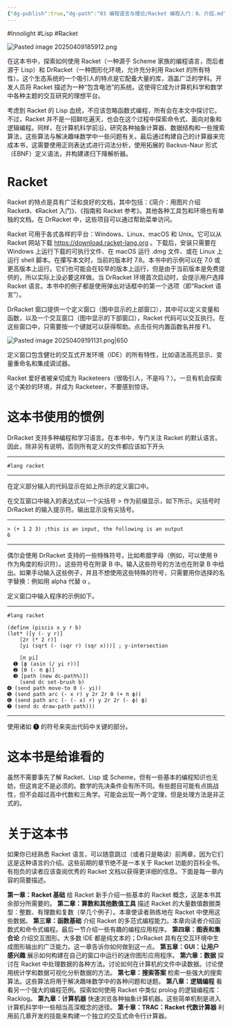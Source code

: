 ```yaml
---
{"dg-publish":true,"dg-path":"03 编程语言与理论/Racket 编程入门：0、介绍.md","permalink":"/03 编程语言与理论/Racket 编程入门：0、介绍/","created":"2025-04-09T18:56:45.000+08:00","updated":"2025-05-15T14:32:42.000+08:00"}
---
```


#Innolight #Lisp #Racket 

![Pasted image 20250409185912.png](/img/user/0.Asset/resource/Pasted%20image%2020250409185912.png)

在这本书中，探索如何使用 Racket（一种源于 Scheme 家族的编程语言，而后者源于 Lisp）和 DrRacket（一种图形化环境，允许充分利用 Racket 的所有特性）。这个生态系统的一个吸引人的特点是它配备大量的库，涵盖广泛的学科。开发人员将 Racket 描述为一种“包含电池”的系统。这使得它成为计算机科学和数学中各种主题的交互研究的理想平台。

考虑到 Racket 的 Lisp 血统，不应该忽略函数式编程，所有会在本文中探讨它。不过，Racket 并不是一招鲜吃遍天，也会在这个过程中探索命令式、面向对象和逻辑编程。同样，在计算机科学前沿，研究各种抽象计算器、数据结构和一些搜索算法，这些算法与解决趣味数学中一些问题有关。最后通过构建自己的计算器来完成本书，这需要使用正则表达式进行词法分析，使用拓展的 Backus-Naur 形式（EBNF）定义语法，并构建递归下降解析器。

# Racket

Racket 的特点是具有广泛和良好的文档，其中包括：《简介：用图片介绍 Racket》、《Racket 入门》、《指南和 Racket 参考》。其他各种工具包和环境也有单独的文档。在 DrRacket 中，这些项目可以通过帮助菜单访问。

Racket 可用于各式各样的平台：Windows、Linux、macOS 和 Unix。它可以从 Racket 网站下载 https://download.racket-lang.org 。下载后，安装只需要在 Windows 上运行下载的可执行文件、在 macOS 运行 .dmg 文件、或在 Linux 上运行 shell 脚本。在攥写本文时，当前的版本时 7.8。本书中的示例可以在 7.0 或更高版本上运行。它们也可能会在较早的版本上运行，但是由于当前版本是免费提供的，所以实际上没必要这样做。当 DrRacket 环境首次启动时，会提示用户选择 Racket 语言。本书中的例子都是使用弹出对话框中的第一个选项（即“Racket 语言”）。

DrRacket 窗口提供一个定义窗口（图中显示的上部窗口），其中可以定义变量和函数，以及一个交互窗口（图中显示的下部窗口），Racket 代码可以交互执行。在这些窗口中，只需要按一个键就可以获得帮助。点击任何内置函数名并按 F1。

![Pasted image 20250409191131.png|650](/img/user/0.Asset/resource/Pasted%20image%2020250409191131.png)

定义窗口包含健壮的交互式开发环境（IDE）的所有特性，比如语法高亮显示、变量重命名和集成调试器。

Racket 爱好者被亲切成为 Racketeers（很吸引人，不是吗？）。一旦有机会探索这个美妙的环境，并成为 Racketeer，不要感到惊讶。

# 这本书使用的惯例

DrRacket 支持多种编程和学习语言。在本书中，专门关注 Racket 的默认语言。因此，除非另有说明，否则所有定义的文件都应该如下开头

---

```
#lang racket
```

---

在定义部分输入的代码显示在如上所示的定义窗口中。

在交互窗口中输入的表达式以一个尖括号 > 作为前缀显示，如下所示。尖括号时 DrRacket 的输入提示符。输出显示没有尖括号。

---

```
> (+ 1 2 3) ;this is an input, the following is an output
6
```

---

偶尔会使用 DrRacket 支持的一些特殊符号，比如希腊字母（例如，可以使用 θ 作为角度的标识符）。这些符号在附录 B 中。输入这些符号的方法也在附录 B 中给出。如果手动输入这些例子，并且不想使用这些特殊的符号，只需要用你选择的名字替换：例如用 alpha 代替 α 。

定义窗口中输入程序的示例如下。

---

```
#lang racket

(define (piscis x y r b)
(let* ([y (- y r)]
	[2r (* 2 r)]
	[yi (sqrt (- (sqr r) (sqr x)))] ; y-intersection

	[π pi]
  ➊ [ϕ (asin (/ yi r))]
  ➋ [θ (- π ϕ)]
  ➌ [path (new dc-path%)])
	(send dc set-brush b)
➍ (send path move-to 0 (- yi))
➎ (send path arc (- x r) y 2r 2r θ (+ π ϕ))
➏ (send path arc (- (- x) r) y 2r 2r (- ϕ) ϕ)
➐ (send dc draw-path path)))
```

---

使用诸如 ➊ 的符号来突出代码中关键的部分。

# 这本书是给谁看的

虽然不需要事先了解 Racket、Lisp 或 Scheme，但有一些基本的编程知识也无妨，但这肯定不是必须的。数学的先决条件会有所不同。有些题目可能有点挑战性，但不会超过高中代数和三角学。可能会出现一两个定理，但是处理方法是非正式的。

# 关于这本书

如果你已经熟悉 Racket 语言，可以随意跳过（或者只是略读）前两章，因为它们这是这种语言的介绍。这些前期的章节绝不是一本关于 Racket 功能的百科全书。有抱负的读者应该查阅优秀的 Racket 文档以获得更详细的信息。下面是每一章内容的简要描述。

**第一章：Racket 基础** 给 Racket 新手介绍一些基本的 Racket 概念，这是本书其余部分所需要的。
**第二章：算数和其他数值工具** 描述 Racket 的大量数值数据类型：整数、有理数和复数（举几个例子）。本章使读者熟练地在 Racket 中使用这些数据。
**第三章：函数基础** 介绍 Racket 的多范式编程能力。本章向读者介绍函数式和命令式编程。最后一节介绍一些有趣的编程应用程序。
**第四章：图表和集合论** 介绍交互图形。大多数 IDE 都是纯文本的；DrRacket 具有在交互环境中生成图形输出的广泛能力。这一章告诉你如何做到这一点。
**第五章：GUI：让用户感兴趣** 展示如何构建在自己的窗口中运行的迷你图形应用程序。
**第六章：数据** 探讨在 Racket 中处理数据的各种方法。讨论如何在计算机的文件中读数据。讨论使用统计学和数据可视化分析数据的方法。
**第七章：搜索答案** 检索一些强大的搜索算法。这些算法将用于解决趣味数学中的各种问题和谜题。
**第八章：逻辑编程** 看看另一个强大的编程范例。探索如何使用 Racket 中类似 prolog 的逻辑编程库：Racklog。
**第九章：计算机器** 快速浏览各种抽象计算机器。这些简单机制是进入计算机科学中一些相当高深概念的途径。
**第十章：TRAC：Racket 代数计算器** 利用前几章开发的技能来构建一个独立的交互式命令行计算器。